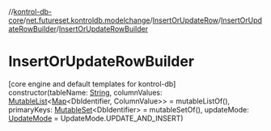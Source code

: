 //[kontrol-db-core](../../../../index.md)/[net.futureset.kontroldb.modelchange](../../index.md)/[InsertOrUpdateRow](../index.md)/[InsertOrUpdateRowBuilder](index.md)/[InsertOrUpdateRowBuilder](-insert-or-update-row-builder.md)

# InsertOrUpdateRowBuilder

[core engine and default templates for kontrol-db]\
constructor(tableName: [String](https://kotlinlang.org/api/latest/jvm/stdlib/kotlin/-string/index.html), columnValues: [MutableList](https://kotlinlang.org/api/latest/jvm/stdlib/kotlin.collections/-mutable-list/index.html)&lt;[Map](https://kotlinlang.org/api/latest/jvm/stdlib/kotlin.collections/-map/index.html)&lt;DbIdentifier, ColumnValue&gt;&gt; = mutableListOf(), primaryKeys: [MutableSet](https://kotlinlang.org/api/latest/jvm/stdlib/kotlin.collections/-mutable-set/index.html)&lt;DbIdentifier&gt; = mutableSetOf(), updateMode: [UpdateMode](../../-update-mode/index.md) = UpdateMode.UPDATE_AND_INSERT)
